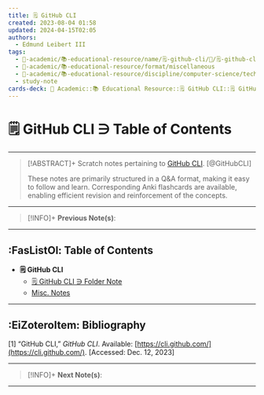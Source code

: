 ```yaml
---
title: 🗒️ GitHub CLI
created: 2023-08-04 01:58
updated: 2024-04-15T02:05
authors:
  - Edmund Leibert III
tags:
  - 🔴-academic/📚-educational-resource/name/🗒️-github-cli/🔖/🗒️-github-cli-∋-table-of-contents
  - 🔴-academic/📚-educational-resource/format/miscellaneous
  - 🔴-academic/📚-educational-resource/discipline/computer-science/technology/github-cli
  - study-note
cards-deck: 🔴 Academic::📚 Educational Resource::🗒️ GitHub CLI::🗒️ GitHub CLI ∋ Table of Contents
---
```


# 🗒️ GitHub CLI ∋ Table of Contents

---

> [!ABSTRACT]+ 
> Scratch notes pertaining to [GitHub CLI](https://cli.github.com/). [@GitHubCLI]
> 
> These notes are primarily structured in a Q&A format, making it easy to follow and learn. Corresponding Anki flashcards are available, enabling efficient revision and reinforcement of the concepts.

---

> [!INFO]+ 
> **Previous Note(s)**:
> 

---

## :FasListOl: Table of Contents

- **🗒️ GitHub CLI**
	- [🗒️ GitHub CLI ∋ Folder Note](the-vault/src/🔴%20Academics/📚%20Educational%20Resource/Scratch%20notes/🗒️%20GitHub%20CLI/🗒️%20GitHub%20CLI%20∋%20Folder%20Note.md)
	- [Misc. Notes](the-vault/src/🔴%20Academics/📚%20Educational%20Resource/Scratch%20notes/🗒️%20GitHub%20CLI/Misc.%20Notes.md)

---

## :EiZoteroItem: Bibliography

\[1\]
“GitHub CLI,” _GitHub CLI_. Available: [https://cli.github.com/](https://cli.github.com/). [Accessed: Dec. 12, 2023]

---

> [!INFO]+
> **Next Note(s)**:
> 

---
